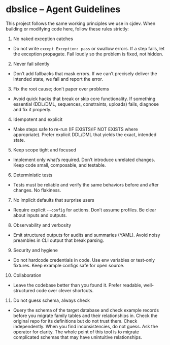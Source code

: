 # dbslice – Agent Guidelines

This project follows the same working principles we use in cjdev. When building or modifying code here, follow these rules strictly:

1) No naked exception catches
- Do not write `except Exception: pass` or swallow errors. If a step fails, let the exception propagate. Fail loudly so the problem is fixed, not hidden.

2) Never fail silently
- Don’t add fallbacks that mask errors. If we can’t precisely deliver the intended state, we fail and report the error.

3) Fix the root cause; don’t paper over problems
- Avoid quick hacks that break or skip core functionality. If something essential (DDL/DML, sequences, constraints, uploads) fails, diagnose and fix it properly.

4) Idempotent and explicit
- Make steps safe to re-run (IF EXISTS/IF NOT EXISTS where appropriate). Prefer explicit DDL/DML that yields the exact, intended state.

5) Keep scope tight and focused
- Implement only what’s required. Don’t introduce unrelated changes. Keep code small, composable, and testable.

6) Deterministic tests
- Tests must be reliable and verify the same behaviors before and after changes. No flakiness.

7) No implicit defaults that surprise users
- Require explicit `--config` for actions. Don’t assume profiles. Be clear about inputs and outputs.

8) Observability and verbosity
- Emit structured outputs for audits and summaries (YAML). Avoid noisy preambles in CLI output that break parsing.

9) Security and hygiene
- Do not hardcode credentials in code. Use env variables or test-only fixtures. Keep example configs safe for open source.

10) Collaboration
- Leave the codebase better than you found it. Prefer readable, well-structured code over clever shortcuts.

11) Do not guess schema, always check
- Query the schema of the target database and check example records before you migrate family tables and their relationships in. Check the original repo for its definitions but do not trust them. Check independently. When you find inconsistencies, do not guess. Ask the operator for clarity. The whole point of this tool is to migrate complicated schemas that may have unintuitive relationships.

